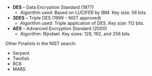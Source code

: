 
- **DES** – Data Encryption Standard (1977)
  - Algorithm used: Based on LUCIFER by IBM. Key size: 56 bits.
- **3DES** – Triple DES (1999 – NIST approved)
  - Algorithm used: Triple application of DES. Key size: 112 bits.
- **AES** – Advanced Encryption Standard (2000) 
  - Algorithm: Rijndael. Key sizes: 128, 192, and 256 bits. 

Other Finalists in the NIST search:

- Serpent      
- Twofish   
- RC6 
- MARS

